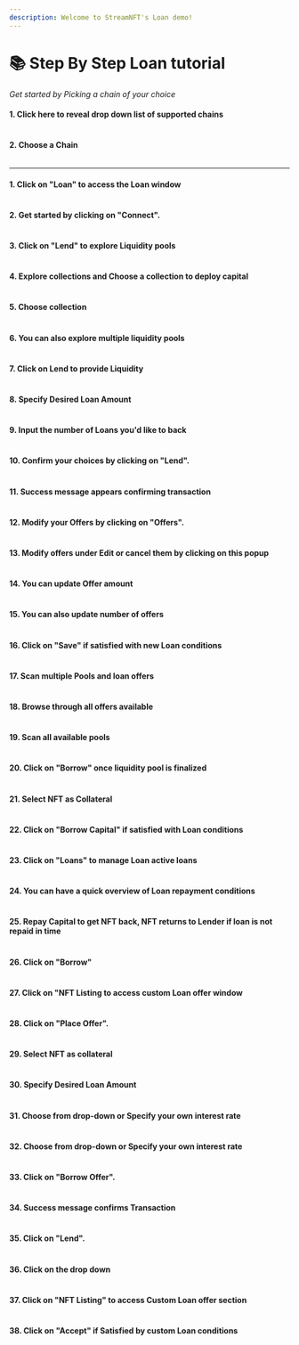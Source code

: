 ```yaml
---
description: Welcome to StreamNFT's Loan demo!
---
```


# 📚 Step By Step Loan tutorial

_Get started by Picking a chain of your choice_

#### 1. Click here to reveal drop down list of supported chains

<figure><img src="https://d16ev9qffqt5qm.cloudfront.net/?s3_key=clk6wvkynlpldzgx6266esdyw/z7hvGIDRQXYna3dbkF.png&#x26;x=1692&#x26;y=71&#x26;fill=318630&#x26;color=318630" alt=""><figcaption></figcaption></figure>

#### 2. Choose a Chain

<figure><img src="https://d16ev9qffqt5qm.cloudfront.net/?s3_key=clk6wvkynlpldzgx6266esdyw/H8bQko_IITNEAnfihR.png&#x26;x=1556&#x26;y=296&#x26;fill=318630&#x26;color=318630" alt=""><figcaption></figcaption></figure>

***

#### 1. Click on "Loan" to access the Loan window

<figure><img src="https://d16ev9qffqt5qm.cloudfront.net/?s3_key=clk6wvkynlpldzgx6266esdyw/xUshpEz0JW9LLPEWsX.png&#x26;x=419&#x26;y=119&#x26;fill=347e3e&#x26;color=347e3e" alt=""><figcaption></figcaption></figure>

#### 2. Get started by clicking on "Connect".

<figure><img src="https://d16ev9qffqt5qm.cloudfront.net/?s3_key=clk6wvkynlpldzgx6266esdyw/GfCXXvD4gfRoNkbMiB.png&#x26;x=1799&#x26;y=107&#x26;fill=347e3e&#x26;color=347e3e" alt=""><figcaption></figcaption></figure>

#### 3. Click on "Lend" to explore Liquidity pools

<figure><img src="https://d16ev9qffqt5qm.cloudfront.net/?s3_key=clk6wvkynlpldzgx6266esdyw/fC5U9Z-22afVl3C8bC.png&#x26;x=783&#x26;y=166&#x26;fill=347e3e&#x26;color=347e3e" alt=""><figcaption></figcaption></figure>

#### 4. Explore collections and Choose a collection to deploy capital

<figure><img src="https://d16ev9qffqt5qm.cloudfront.net/?s3_key=clk6wvkynlpldzgx6266esdyw/-K6iW2nBV9MwMJcmeg.png&#x26;x=1018&#x26;y=514&#x26;fill=347e3e&#x26;color=347e3e" alt=""><figcaption></figcaption></figure>

#### 5. Choose collection

<figure><img src="https://d16ev9qffqt5qm.cloudfront.net/?s3_key=clk6wvkynlpldzgx6266esdyw/Un28u_xwX-yEkEFVfQ.png&#x26;x=454&#x26;y=508&#x26;fill=347e3e&#x26;color=347e3e" alt=""><figcaption></figcaption></figure>

#### 6. You can also explore multiple liquidity pools

<figure><img src="https://d16ev9qffqt5qm.cloudfront.net/?s3_key=clk6wvkynlpldzgx6266esdyw/Xck9OgPnY2Yn_b9-uZ.png&#x26;x=1624&#x26;y=534&#x26;fill=347e3e&#x26;color=347e3e" alt=""><figcaption></figcaption></figure>

#### 7. Click on Lend to provide Liquidity

<figure><img src="https://d16ev9qffqt5qm.cloudfront.net/?s3_key=clk6wvkynlpldzgx6266esdyw/yHAqRJM9e2EqeKfHrb.png&#x26;x=1567&#x26;y=529&#x26;fill=347e3e&#x26;color=347e3e" alt=""><figcaption></figcaption></figure>

#### 8. Specify Desired Loan Amount

<figure><img src="https://d16ev9qffqt5qm.cloudfront.net/?s3_key=clk6wvkynlpldzgx6266esdyw/dol5Q6RHkEhlFoYh9R.png&#x26;x=715&#x26;y=535&#x26;fill=347e3e&#x26;color=347e3e" alt=""><figcaption></figcaption></figure>

#### 9. Input the number of Loans you'd like to back

<figure><img src="https://d16ev9qffqt5qm.cloudfront.net/?s3_key=clk6wvkynlpldzgx6266esdyw/DFeUa8_ukf6XxMmH-F.png&#x26;x=863&#x26;y=649&#x26;fill=347e3e&#x26;color=347e3e" alt=""><figcaption></figcaption></figure>

#### 10. Confirm your choices by clicking on "Lend".

<figure><img src="https://d16ev9qffqt5qm.cloudfront.net/?s3_key=clk6wvkynlpldzgx6266esdyw/z3TGlz1K1EjMh9Ce72.png&#x26;x=1390&#x26;y=764&#x26;fill=347e3e&#x26;color=347e3e" alt=""><figcaption></figcaption></figure>

#### 11. Success message appears confirming transaction

<figure><img src="https://d16ev9qffqt5qm.cloudfront.net/?s3_key=clk6wvkynlpldzgx6266esdyw/3tIVw0DmzN-caS7Hnh.png&#x26;x=1741&#x26;y=110&#x26;fill=347e3e&#x26;color=347e3e" alt=""><figcaption></figcaption></figure>

#### 12. Modify your Offers by clicking on "Offers".

<figure><img src="https://d16ev9qffqt5qm.cloudfront.net/?s3_key=clk6wvkynlpldzgx6266esdyw/cU_0zKr9ukx7Nxd56n.png&#x26;x=905&#x26;y=146&#x26;fill=347e3e&#x26;color=347e3e" alt=""><figcaption></figcaption></figure>

#### 13. Modify offers under Edit or cancel them by clicking on this popup

<figure><img src="https://d16ev9qffqt5qm.cloudfront.net/?s3_key=clk6wvkynlpldzgx6266esdyw/jxIk0oUC7j-b4q4cb0.png&#x26;x=1459&#x26;y=746&#x26;fill=347e3e&#x26;color=347e3e" alt=""><figcaption></figcaption></figure>

#### 14. You can update Offer amount

<figure><img src="https://d16ev9qffqt5qm.cloudfront.net/?s3_key=clk6wvkynlpldzgx6266esdyw/VTRCzUmvm8-rh6PCEV.png&#x26;x=595&#x26;y=624&#x26;fill=347e3e&#x26;color=347e3e" alt=""><figcaption></figcaption></figure>

#### 15. You can also update number of offers

<figure><img src="https://d16ev9qffqt5qm.cloudfront.net/?s3_key=clk6wvkynlpldzgx6266esdyw/jLvPmnORnLhKz0m3nH.png&#x26;x=596&#x26;y=643&#x26;fill=347e3e&#x26;color=347e3e" alt=""><figcaption></figcaption></figure>

#### 16. Click on "Save" if satisfied with new Loan conditions

<figure><img src="https://d16ev9qffqt5qm.cloudfront.net/?s3_key=clk6wvkynlpldzgx6266esdyw/KfenAFejX_dHeQPE_J.png&#x26;x=1364&#x26;y=748&#x26;fill=347e3e&#x26;color=347e3e" alt=""><figcaption></figcaption></figure>

#### 17. Scan multiple Pools and loan offers

<figure><img src="https://d16ev9qffqt5qm.cloudfront.net/?s3_key=clk6wvkynlpldzgx6266esdyw/BzUw1qt6OC-goHzTLt.png&#x26;x=1724&#x26;y=484&#x26;fill=347e3e&#x26;color=347e3e" alt=""><figcaption></figcaption></figure>

#### 18. Browse through all offers available

<figure><img src="https://d16ev9qffqt5qm.cloudfront.net/?s3_key=clk6wvkynlpldzgx6266esdyw/hCoE0U4IERPvO59dK9.png&#x26;x=1669&#x26;y=523&#x26;fill=347e3e&#x26;color=347e3e" alt=""><figcaption></figcaption></figure>

#### 19. Scan all available pools

<figure><img src="https://d16ev9qffqt5qm.cloudfront.net/?s3_key=clk6wvkynlpldzgx6266esdyw/0knLSD7qmx2Aqa8pKr.png&#x26;x=1058&#x26;y=557&#x26;fill=347e3e&#x26;color=347e3e" alt=""><figcaption></figcaption></figure>

#### 20. Click on "Borrow" once liquidity pool is finalized

<figure><img src="https://d16ev9qffqt5qm.cloudfront.net/?s3_key=clk6wvkynlpldzgx6266esdyw/trwcDkdVrAX4WAja_l.png&#x26;x=1549&#x26;y=549&#x26;fill=347e3e&#x26;color=347e3e" alt=""><figcaption></figcaption></figure>

#### 21. Select NFT as Collateral

<figure><img src="https://d16ev9qffqt5qm.cloudfront.net/?s3_key=clk6wvkynlpldzgx6266esdyw/XOyQ0enHDRXSYhB9Nf.png&#x26;x=589&#x26;y=288&#x26;fill=347e3e&#x26;color=347e3e" alt=""><figcaption></figcaption></figure>

#### 22. Click on "Borrow Capital" if satisfied with Loan conditions

<figure><img src="https://d16ev9qffqt5qm.cloudfront.net/?s3_key=clk6wvkynlpldzgx6266esdyw/XOyQ0enHDRXSYhB9Nf.png&#x26;x=1325&#x26;y=821&#x26;fill=347e3e&#x26;color=347e3e" alt=""><figcaption></figcaption></figure>

#### 23. Click on "Loans" to manage Loan active loans

<figure><img src="https://d16ev9qffqt5qm.cloudfront.net/?s3_key=clk6wvkynlpldzgx6266esdyw/xgxVxAII_taK8kMZga.png&#x26;x=1121&#x26;y=178&#x26;fill=347e3e&#x26;color=347e3e" alt=""><figcaption></figcaption></figure>

#### 24. You can have a quick overview of Loan repayment conditions

<figure><img src="../.gitbook/assets/image (25).png" alt=""><figcaption></figcaption></figure>

#### 25. Repay Capital to get NFT back, NFT returns to Lender if loan is not repaid in time

<figure><img src="https://d16ev9qffqt5qm.cloudfront.net/?s3_key=clk6wvkynlpldzgx6266esdyw/v-8QH-bxm1mQ6o97v3.png&#x26;x=1261&#x26;y=743&#x26;fill=347e3e&#x26;color=347e3e" alt=""><figcaption></figcaption></figure>

#### 26. Click on "Borrow"

<figure><img src="https://d16ev9qffqt5qm.cloudfront.net/?s3_key=clk6wvkynlpldzgx6266esdyw/ls-XhZWWXtdXfTxiq-.png&#x26;x=1013&#x26;y=167&#x26;fill=347e3e&#x26;color=347e3e" alt=""><figcaption></figcaption></figure>

#### 27. Click on "NFT Listing to access custom Loan offer window

<figure><img src="https://d16ev9qffqt5qm.cloudfront.net/?s3_key=clk6wvkynlpldzgx6266esdyw/mZDaFCSBd4PjzNSa84.png&#x26;x=491&#x26;y=604&#x26;fill=347e3e&#x26;color=347e3e" alt=""><figcaption></figcaption></figure>

#### 28. Click on "Place Offer".

<figure><img src="https://d16ev9qffqt5qm.cloudfront.net/?s3_key=clk6wvkynlpldzgx6266esdyw/MXt6_nK7pU9L4bMANb.png&#x26;x=1530&#x26;y=485&#x26;fill=347e3e&#x26;color=347e3e" alt=""><figcaption></figcaption></figure>

#### 29. Select NFT as collateral

<figure><img src="https://d16ev9qffqt5qm.cloudfront.net/?s3_key=clk6wvkynlpldzgx6266esdyw/xKmDRw0v-r-iYZ-lvA.png&#x26;x=585&#x26;y=323&#x26;fill=347e3e&#x26;color=347e3e" alt=""><figcaption></figcaption></figure>

#### 30. Specify Desired Loan Amount

<figure><img src="https://d16ev9qffqt5qm.cloudfront.net/?s3_key=clk6wvkynlpldzgx6266esdyw/Ls7S_lQxkW0Cqg-VG0.png&#x26;x=615&#x26;y=550&#x26;fill=347e3e&#x26;color=347e3e" alt=""><figcaption></figcaption></figure>

#### 31. Choose from drop-down or Specify your own interest rate

<figure><img src="https://d16ev9qffqt5qm.cloudfront.net/?s3_key=clk6wvkynlpldzgx6266esdyw/Q1B98dtJoWpfTTl9rQ.png&#x26;x=908&#x26;y=573&#x26;fill=347e3e&#x26;color=347e3e" alt=""><figcaption></figcaption></figure>

#### 32. Choose from drop-down or Specify your own interest rate

<figure><img src="https://d16ev9qffqt5qm.cloudfront.net/?s3_key=clk6wvkynlpldzgx6266esdyw/UNgukTcsNPdf3fRzpM.png&#x26;x=1246&#x26;y=566&#x26;fill=347e3e&#x26;color=347e3e" alt=""><figcaption></figcaption></figure>

#### 33. Click on "Borrow Offer".

<figure><img src="https://d16ev9qffqt5qm.cloudfront.net/?s3_key=clk6wvkynlpldzgx6266esdyw/-NfSD7UlyLb4CYUH_7.png&#x26;x=1328&#x26;y=781&#x26;fill=347e3e&#x26;color=347e3e" alt=""><figcaption></figcaption></figure>

#### 34. Success message confirms Transaction

<figure><img src="https://d16ev9qffqt5qm.cloudfront.net/?s3_key=clk6wvkynlpldzgx6266esdyw/cjvSSYOZ3v0j-rkwZ7.png&#x26;x=1721&#x26;y=159&#x26;fill=347e3e&#x26;color=347e3e" alt=""><figcaption></figcaption></figure>

#### 35. Click on "Lend".

<figure><img src="https://d16ev9qffqt5qm.cloudfront.net/?s3_key=clk6wvkynlpldzgx6266esdyw/m_4SvVL-vwGmGm0uDQ.png&#x26;x=797&#x26;y=141&#x26;fill=347e3e&#x26;color=347e3e" alt=""><figcaption></figcaption></figure>

#### 36. Click on the drop down

<figure><img src="https://d16ev9qffqt5qm.cloudfront.net/?s3_key=clk6wvkynlpldzgx6266esdyw/HvryQRExbFwHFexhut.png&#x26;x=1664&#x26;y=523&#x26;fill=347e3e&#x26;color=347e3e" alt=""><figcaption></figcaption></figure>

#### 37. Click on "NFT Listing" to access Custom Loan offer section

<figure><img src="https://d16ev9qffqt5qm.cloudfront.net/?s3_key=clk6wvkynlpldzgx6266esdyw/53T2K_oZQ39X9MXC5O.png&#x26;x=496&#x26;y=626&#x26;fill=347e3e&#x26;color=347e3e" alt=""><figcaption></figcaption></figure>

#### 38. Click on "Accept" if Satisfied by custom Loan conditions

<figure><img src="https://d16ev9qffqt5qm.cloudfront.net/?s3_key=clk6wvkynlpldzgx6266esdyw/485iERMoUeA9hB924R.png&#x26;x=1418&#x26;y=553&#x26;fill=347e3e&#x26;color=347e3e" alt=""><figcaption></figcaption></figure>






